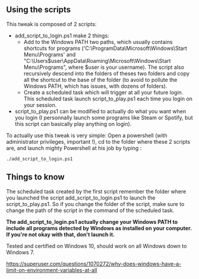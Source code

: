 
## Using the scripts

This tweak is composed of 2 scripts:
- add_script_to_login.ps1 make 2 things:
	* Add to the Windows PATH two paths, which usually contains shortcuts for programs ('C:\ProgramData\Microsoft\Windows\Start Menu\Programs' and "C:\Users\$user\AppData\Roaming\Microsoft\Windows\Start Menu\Programs", where $user is your username). The script also recursively descend into the folders of theses two folders and copy all the shortcut to the base of the folder (to avoid to pollute the Windows PATH, which has issues, with dozens of folders).
	* Create a scheduled task which will trigger at all your future login. This scheduled task launch script_to_play.ps1 each time you login on your session.
- script_to_play.ps1 can be modified to actually do what you want when you login (I personnally launch some programs like Steam or Spotify, but this script can basically play anything on login).

To actually use this tweak is very simple: Open a powershell (with administrator privileges, important !), cd to the folder where these 2 scripts are, and launch mighty Powershell at his job by typing :
```
./add_script_to_login.ps1
```

## Things to know

The scheduled task created by the first script remember the folder where you launched the script add_script_to_login.ps1 to launch the script_to_play.ps1. So if you change the folder of the script, make sure to change the path of the script in the command of the scheduled task.

**The add_script_to_login.ps1 actually change your Windows PATH to include all programs detected by Windows as installed on your computer. If you're not okay with that, don't launch it.**

Tested and certified on Windows 10, should work on all Windows down to Windows 7.

https://superuser.com/questions/1070272/why-does-windows-have-a-limit-on-environment-variables-at-all
